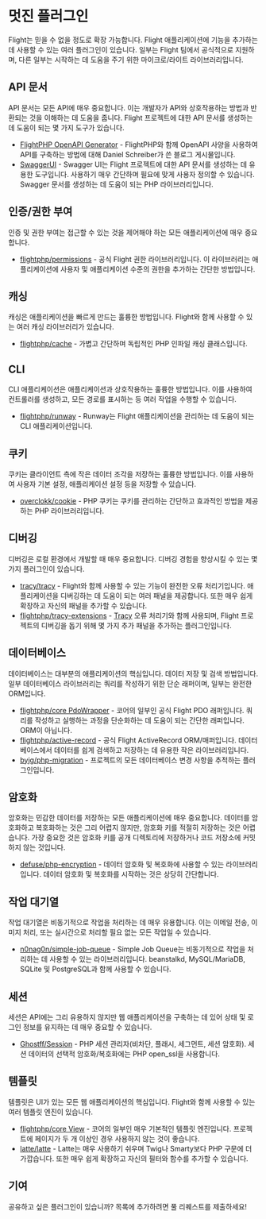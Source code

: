 # 멋진 플러그인

Flight는 믿을 수 없을 정도로 확장 가능합니다. Flight 애플리케이션에 기능을 추가하는 데 사용할 수 있는 여러 플러그인이 있습니다. 일부는 Flight 팀에서 공식적으로 지원하며, 다른 일부는 시작하는 데 도움을 주기 위한 마이크로/라이트 라이브러리입니다.

## API 문서

API 문서는 모든 API에 매우 중요합니다. 이는 개발자가 API와 상호작용하는 방법과 반환되는 것을 이해하는 데 도움을 줍니다. Flight 프로젝트에 대한 API 문서를 생성하는 데 도움이 되는 몇 가지 도구가 있습니다.

- [FlightPHP OpenAPI Generator](https://dev.to/danielsc/define-generate-and-implement-an-api-first-approach-with-openapi-generator-and-flightphp-1fb3) - FlightPHP와 함께 OpenAPI 사양을 사용하여 API를 구축하는 방법에 대해 Daniel Schreiber가 쓴 블로그 게시물입니다.
- [SwaggerUI](https://github.com/zircote/swagger-php) - Swagger UI는 Flight 프로젝트에 대한 API 문서를 생성하는 데 유용한 도구입니다. 사용하기 매우 간단하며 필요에 맞게 사용자 정의할 수 있습니다. Swagger 문서를 생성하는 데 도움이 되는 PHP 라이브러리입니다.

## 인증/권한 부여

인증 및 권한 부여는 접근할 수 있는 것을 제어해야 하는 모든 애플리케이션에 매우 중요합니다.

- [flightphp/permissions](/awesome-plugins/permissions) - 공식 Flight 권한 라이브러리입니다. 이 라이브러리는 애플리케이션에 사용자 및 애플리케이션 수준의 권한을 추가하는 간단한 방법입니다.

## 캐싱

캐싱은 애플리케이션을 빠르게 만드는 훌륭한 방법입니다. Flight와 함께 사용할 수 있는 여러 캐싱 라이브러리가 있습니다.

- [flightphp/cache](/awesome-plugins/php-file-cache) - 가볍고 간단하며 독립적인 PHP 인파일 캐싱 클래스입니다.

## CLI

CLI 애플리케이션은 애플리케이션과 상호작용하는 훌륭한 방법입니다. 이를 사용하여 컨트롤러를 생성하고, 모든 경로를 표시하는 등 여러 작업을 수행할 수 있습니다.

- [flightphp/runway](/awesome-plugins/runway) - Runway는 Flight 애플리케이션을 관리하는 데 도움이 되는 CLI 애플리케이션입니다.

## 쿠키

쿠키는 클라이언트 측에 작은 데이터 조각을 저장하는 훌륭한 방법입니다. 이를 사용하여 사용자 기본 설정, 애플리케이션 설정 등을 저장할 수 있습니다.

- [overclokk/cookie](/awesome-plugins/php-cookie) - PHP 쿠키는 쿠키를 관리하는 간단하고 효과적인 방법을 제공하는 PHP 라이브러리입니다.

## 디버깅

디버깅은 로컬 환경에서 개발할 때 매우 중요합니다. 디버깅 경험을 향상시킬 수 있는 몇 가지 플러그인이 있습니다.

- [tracy/tracy](/awesome-plugins/tracy) - Flight와 함께 사용할 수 있는 기능이 완전한 오류 처리기입니다. 애플리케이션을 디버깅하는 데 도움이 되는 여러 패널을 제공합니다. 또한 매우 쉽게 확장하고 자신의 패널을 추가할 수 있습니다.
- [flightphp/tracy-extensions](/awesome-plugins/tracy-extensions) - [Tracy](/awesome-plugins/tracy) 오류 처리기와 함께 사용되며, Flight 프로젝트의 디버깅을 돕기 위해 몇 가지 추가 패널을 추가하는 플러그인입니다.

## 데이터베이스

데이터베이스는 대부분의 애플리케이션의 핵심입니다. 데이터 저장 및 검색 방법입니다. 일부 데이터베이스 라이브러리는 쿼리를 작성하기 위한 단순 래퍼이며, 일부는 완전한 ORM입니다.

- [flightphp/core PdoWrapper](/awesome-plugins/pdo-wrapper) - 코어의 일부인 공식 Flight PDO 래퍼입니다. 쿼리를 작성하고 실행하는 과정을 단순화하는 데 도움이 되는 간단한 래퍼입니다. ORM이 아닙니다.
- [flightphp/active-record](/awesome-plugins/active-record) - 공식 Flight ActiveRecord ORM/매퍼입니다. 데이터베이스에서 데이터를 쉽게 검색하고 저장하는 데 유용한 작은 라이브러리입니다.
- [byjg/php-migration](/awesome-plugins/migrations) - 프로젝트의 모든 데이터베이스 변경 사항을 추적하는 플러그인입니다.

## 암호화

암호화는 민감한 데이터를 저장하는 모든 애플리케이션에 매우 중요합니다. 데이터를 암호화하고 복호화하는 것은 그리 어렵지 않지만, 암호화 키를 적절히 저장하는 것은 어렵습니다. 가장 중요한 것은 암호화 키를 공개 디렉토리에 저장하거나 코드 저장소에 커밋하지 않는 것입니다.

- [defuse/php-encryption](/awesome-plugins/php-encryption) - 데이터 암호화 및 복호화에 사용할 수 있는 라이브러리입니다. 데이터 암호화 및 복호화를 시작하는 것은 상당히 간단합니다.

## 작업 대기열

작업 대기열은 비동기적으로 작업을 처리하는 데 매우 유용합니다. 이는 이메일 전송, 이미지 처리, 또는 실시간으로 처리할 필요 없는 모든 작업일 수 있습니다.

- [n0nag0n/simple-job-queue](/awesome-plugins/simple-job-queue) - Simple Job Queue는 비동기적으로 작업을 처리하는 데 사용할 수 있는 라이브러리입니다. beanstalkd, MySQL/MariaDB, SQLite 및 PostgreSQL과 함께 사용할 수 있습니다.

## 세션

세션은 API에는 그리 유용하지 않지만 웹 애플리케이션을 구축하는 데 있어 상태 및 로그인 정보를 유지하는 데 매우 중요할 수 있습니다.

- [Ghostff/Session](/awesome-plugins/session) - PHP 세션 관리자(비차단, 플래시, 세그먼트, 세션 암호화). 세션 데이터의 선택적 암호화/복호화에는 PHP open_ssl을 사용합니다.

## 템플릿

템플릿은 UI가 있는 모든 웹 애플리케이션의 핵심입니다. Flight와 함께 사용할 수 있는 여러 템플릿 엔진이 있습니다.

- [flightphp/core View](/learn#views) - 코어의 일부인 매우 기본적인 템플릿 엔진입니다. 프로젝트에 페이지가 두 개 이상인 경우 사용하지 않는 것이 좋습니다.
- [latte/latte](/awesome-plugins/latte) - Latte는 매우 사용하기 쉬우며 Twig나 Smarty보다 PHP 구문에 더 가깝습니다. 또한 매우 쉽게 확장하고 자신의 필터와 함수를 추가할 수 있습니다.

## 기여

공유하고 싶은 플러그인이 있습니까? 목록에 추가하려면 풀 리퀘스트를 제출하세요!